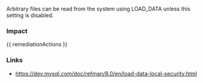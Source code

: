 
Arbitrary files can be read from the system using LOAD_DATA unless this setting is disabled.


### Impact
<!-- Add Impact here -->

<!-- DO NOT CHANGE -->
{{ remediationActions }}

### Links
- https://dev.mysql.com/doc/refman/8.0/en/load-data-local-security.html


